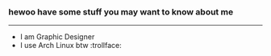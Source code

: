 ### hewoo have some stuff you may want to know about me
----
- I am Graphic Designer 
- I use Arch Linux btw :trollface: 
